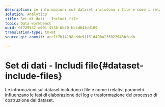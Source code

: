 ```yaml
---
description: Le informazioni sul dataset includono i file e come i relativi parametri influenzano le fasi di elaborazione del log e trasformazione del processo di costruzione del dataset.
solution: Analytics
title: Set di dati - Includi file
topic: Data workbench
uuid: 0f729537-e001-4536-bb40-bb4d043dd109
translation-type: tm+mt
source-git-commit: aec1f7b14198cdde91f61d490a235022943bfedb

---
```



# Set di dati - Includi file{#dataset-include-files}

Le informazioni sul dataset includono i file e come i relativi parametri influenzano le fasi di elaborazione del log e trasformazione del processo di costruzione del dataset.

